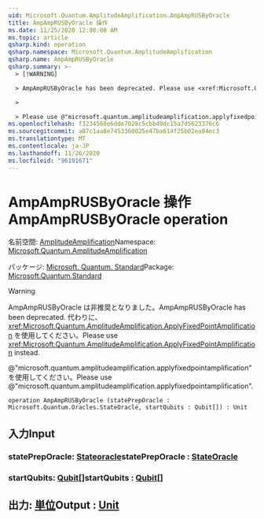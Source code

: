 ```yaml
---
uid: Microsoft.Quantum.AmplitudeAmplification.AmpAmpRUSByOracle
title: AmpAmpRUSByOracle 操作
ms.date: 11/25/2020 12:00:00 AM
ms.topic: article
qsharp.kind: operation
qsharp.namespace: Microsoft.Quantum.AmplitudeAmplification
qsharp.name: AmpAmpRUSByOracle
qsharp.summary: >-
  > [!WARNING]

  > AmpAmpRUSByOracle has been deprecated. Please use <xref:Microsoft.Quantum.AmplitudeAmplification.ApplyFixedPointAmplification> instead.

  >

  > Please use @"microsoft.quantum.amplitudeamplification.applyfixedpointamplification".
ms.openlocfilehash: f3234568e6dde7028c5cbb49dc15a7d5623376c6
ms.sourcegitcommit: a87c1aa8e7453360025e47ba614f25b02ea84ec3
ms.translationtype: MT
ms.contentlocale: ja-JP
ms.lasthandoff: 11/26/2020
ms.locfileid: "96191671"
---
```

# <a name="ampamprusbyoracle-operation"></a><span data-ttu-id="0627a-102">AmpAmpRUSByOracle 操作</span><span class="sxs-lookup"><span data-stu-id="0627a-102">AmpAmpRUSByOracle operation</span></span>

<span data-ttu-id="0627a-103">名前空間: [AmplitudeAmplification](xref:Microsoft.Quantum.AmplitudeAmplification)</span><span class="sxs-lookup"><span data-stu-id="0627a-103">Namespace: [Microsoft.Quantum.AmplitudeAmplification](xref:Microsoft.Quantum.AmplitudeAmplification)</span></span>

<span data-ttu-id="0627a-104">パッケージ: [Microsoft. Quantum. Standard](https://nuget.org/packages/Microsoft.Quantum.Standard)</span><span class="sxs-lookup"><span data-stu-id="0627a-104">Package: [Microsoft.Quantum.Standard](https://nuget.org/packages/Microsoft.Quantum.Standard)</span></span>


> [!WARNING]
> <span data-ttu-id="0627a-105">AmpAmpRUSByOracle は非推奨となりました。</span><span class="sxs-lookup"><span data-stu-id="0627a-105">AmpAmpRUSByOracle has been deprecated.</span></span> <span data-ttu-id="0627a-106">代わりに、<xref:Microsoft.Quantum.AmplitudeAmplification.ApplyFixedPointAmplification> を使用してください。</span><span class="sxs-lookup"><span data-stu-id="0627a-106">Please use <xref:Microsoft.Quantum.AmplitudeAmplification.ApplyFixedPointAmplification> instead.</span></span>
>
> <span data-ttu-id="0627a-107">@"microsoft.quantum.amplitudeamplification.applyfixedpointamplification" を使用してください。</span><span class="sxs-lookup"><span data-stu-id="0627a-107">Please use @"microsoft.quantum.amplitudeamplification.applyfixedpointamplification".</span></span>



```qsharp
operation AmpAmpRUSByOracle (statePrepOracle : Microsoft.Quantum.Oracles.StateOracle, startQubits : Qubit[]) : Unit
```


## <a name="input"></a><span data-ttu-id="0627a-108">入力</span><span class="sxs-lookup"><span data-stu-id="0627a-108">Input</span></span>

### <a name="statepreporacle--stateoracle"></a><span data-ttu-id="0627a-109">statePrepOracle: [Stateoracle](xref:Microsoft.Quantum.Oracles.StateOracle)</span><span class="sxs-lookup"><span data-stu-id="0627a-109">statePrepOracle : [StateOracle](xref:Microsoft.Quantum.Oracles.StateOracle)</span></span>




### <a name="startqubits--qubit"></a><span data-ttu-id="0627a-110">startQubits: [Qubit](xref:microsoft.quantum.lang-ref.qubit)[]</span><span class="sxs-lookup"><span data-stu-id="0627a-110">startQubits : [Qubit](xref:microsoft.quantum.lang-ref.qubit)[]</span></span>





## <a name="output--unit"></a><span data-ttu-id="0627a-111">出力: [単位](xref:microsoft.quantum.lang-ref.unit)</span><span class="sxs-lookup"><span data-stu-id="0627a-111">Output : [Unit](xref:microsoft.quantum.lang-ref.unit)</span></span>

